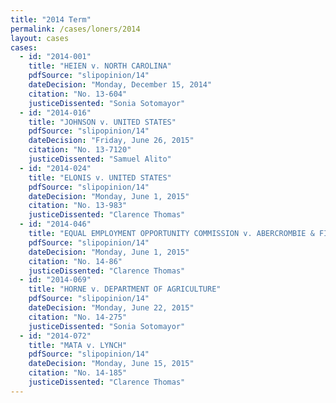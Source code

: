 ```yaml
---
title: "2014 Term"
permalink: /cases/loners/2014
layout: cases
cases:
  - id: "2014-001"
    title: "HEIEN v. NORTH CAROLINA"
    pdfSource: "slipopinion/14"
    dateDecision: "Monday, December 15, 2014"
    citation: "No. 13-604"
    justiceDissented: "Sonia Sotomayor"
  - id: "2014-016"
    title: "JOHNSON v. UNITED STATES"
    pdfSource: "slipopinion/14"
    dateDecision: "Friday, June 26, 2015"
    citation: "No. 13-7120"
    justiceDissented: "Samuel Alito"
  - id: "2014-024"
    title: "ELONIS v. UNITED STATES"
    pdfSource: "slipopinion/14"
    dateDecision: "Monday, June 1, 2015"
    citation: "No. 13-983"
    justiceDissented: "Clarence Thomas"
  - id: "2014-046"
    title: "EQUAL EMPLOYMENT OPPORTUNITY COMMISSION v. ABERCROMBIE & FITCH STORES, INC."
    pdfSource: "slipopinion/14"
    dateDecision: "Monday, June 1, 2015"
    citation: "No. 14-86"
    justiceDissented: "Clarence Thomas"
  - id: "2014-069"
    title: "HORNE v. DEPARTMENT OF AGRICULTURE"
    pdfSource: "slipopinion/14"
    dateDecision: "Monday, June 22, 2015"
    citation: "No. 14-275"
    justiceDissented: "Sonia Sotomayor"
  - id: "2014-072"
    title: "MATA v. LYNCH"
    pdfSource: "slipopinion/14"
    dateDecision: "Monday, June 15, 2015"
    citation: "No. 14-185"
    justiceDissented: "Clarence Thomas"
---
```


